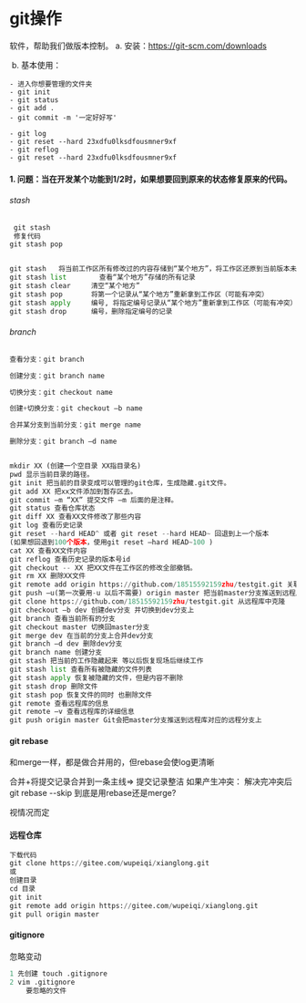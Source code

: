 #  git操作

软件，帮助我们做版本控制。
	a. 安装：https://git-scm.com/downloads

​	b. 基本使用：


	- 进入你想要管理的文件夹
	- git init 
	- git status 
	- git add . 
	- git commit -m '一定好好写'
	
	- git log 
	- git reset --hard 23xdfu0lksdfousmner9xf
	- git reflog 
	- git reset --hard 23xdfu0lksdfousmner9xf

#### 1. 问题：当在开发某个功能到1/2时，如果想要回到原来的状态修复原来的代码。

###### stash

```python
 git stash 
 修复代码
git stash pop 


git stash   将当前工作区所有修改过的内容存储到“某个地方”，将工作区还原到当前版本未修改过的状态
git stash list        查看“某个地方”存储的所有记录
git stash clear     清空“某个地方”
git stash pop       将第一个记录从“某个地方”重新拿到工作区（可能有冲突）
git stash apply     编号, 将指定编号记录从“某个地方”重新拿到工作区（可能有冲突） 
git stash drop      编号，删除指定编号的记录
```

###### branch

```py
查看分支：git branch

创建分支：git branch name

切换分支：git checkout name

创建+切换分支：git checkout –b name

合并某分支到当前分支：git merge name

删除分支：git branch –d name


mkdir XX (创建一个空目录 XX指目录名)
pwd 显示当前目录的路径。
git init 把当前的目录变成可以管理的git仓库，生成隐藏.git文件。
git add XX 把xx文件添加到暂存区去。
git commit –m “XX” 提交文件 –m 后面的是注释。
git status 查看仓库状态
git diff XX 查看XX文件修改了那些内容
git log 查看历史记录
git reset --hard HEAD^ 或者 git reset --hard HEAD~ 回退到上一个版本
(如果想回退到100个版本，使用git reset –hard HEAD~100 )
cat XX 查看XX文件内容
git reflog 查看历史记录的版本号id
git checkout -- XX 把XX文件在工作区的修改全部撤销。
git rm XX 删除XX文件
git remote add origin https://github.com/18515592159zhu/testgit.git 关联一个远程库
git push –u(第一次要用-u 以后不需要) origin master 把当前master分支推送到远程库
git clone https://github.com/18515592159zhu/testgit.git 从远程库中克隆
git checkout –b dev 创建dev分支 并切换到dev分支上
git branch 查看当前所有的分支
git checkout master 切换回master分支
git merge dev 在当前的分支上合并dev分支
git branch –d dev 删除dev分支
git branch name 创建分支
git stash 把当前的工作隐藏起来 等以后恢复现场后继续工作
git stash list 查看所有被隐藏的文件列表
git stash apply 恢复被隐藏的文件，但是内容不删除
git stash drop 删除文件
git stash pop 恢复文件的同时 也删除文件
git remote 查看远程库的信息
git remote –v 查看远程库的详细信息
git push origin master Git会把master分支推送到远程库对应的远程分支上


```

#### git rebase

和merge一样，都是做合并用的，但rebase会使log更清晰

 合并+将提交记录合并到一条主线=> 提交记录整洁
	如果产生冲突：
	解决完冲突后
	git rebase --skip
到底是用rebase还是merge?

视情况而定

#### 远程仓库

```py
下载代码
git clone https://gitee.com/wupeiqi/xianglong.git
或
创建目录 
cd 目录 
git init 
git remote add origin https://gitee.com/wupeiqi/xianglong.git
git pull origin master
```



#### gitignore

忽略变动

```py
1 先创建 touch .gitignore
2 vim .gitignore 
	要忽略的文件
   
```































